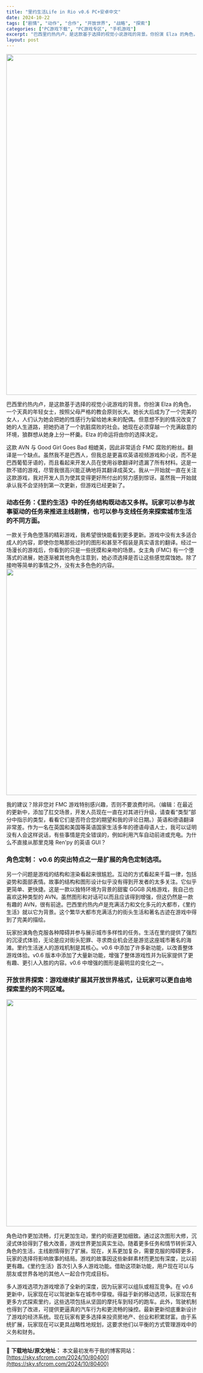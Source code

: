 ```yaml
---
title: "里约生活Life in Rio v0.6 PC+安卓中文"
date: 2024-10-22
tags: ["剧情", "动作", "合作", "开放世界", "战略", "探索"]
categories: ["PC游戏下载", "PC游戏专区", "手机游戏"]
excerpt: "巴西里约热内卢，是这款基于选择的视觉小说游戏的背景。你扮演 Elza 的角色，一个天真的年轻女士，按照父母严格的教会原则长大。她长大后成为了一个完美的女人，人们认为她会把她的性感行为留给她未来的配偶。但意想不到的情况改变了她的人生道路，把她扔进了一个肮脏腐败的社会。她现在必须穿越一个充满敌意的环境，&hellip;"
layout: post
---
```


<img class="aligncenter size-full wp-image-80401" src="https://sky.sfcrom.com/wp-content/uploads/2024/10/2024102208002986.webp" alt="" width="600" height="900" />

巴西里约热内卢，是这款基于选择的视觉小说游戏的背景。你扮演 Elza 的角色，一个天真的年轻女士，按照父母严格的教会原则长大。她长大后成为了一个完美的女人，人们认为她会把她的性感行为留给她未来的配偶。但意想不到的情况改变了她的人生道路，把她扔进了一个肮脏腐败的社会。她现在必须穿越一个充满敌意的环境，狼群想从她身上分一杯羹。Elza 的命运将由你的选择决定。

<span>这款 AVN 与 Good Girl Goes Bad 相媲美，因此非常适合 FMC 腐败的粉丝。翻译是一个缺点。虽然我不是巴西人，但我总是更喜欢英语视频游戏和小说，而不是巴西葡萄牙语的，而且看起来开发人员在使用谷歌翻译时遗漏了所有材料。这是一款不错的游戏，尽管我很高兴能正确地将其翻译成英文。我从一开始就一直在关注这款游戏，我对开发人员为使其变得更好所付出的努力感到惊讶。虽然我一开始就承认我不会坚持到第一次更新，但游戏已经更新了。</span>
<h3><strong><span>动态任务：</span></strong><span>《里约生活》中的任务结构既动态又多样。玩家可以参与故事驱动的任务来推进主线剧情，也可以参与支线任务来探索城市生活的不同方面。</span></h3>
<span>一款关于角色堕落的精彩游戏，我希望很快能看到更多更新。游戏中没有太多适合成人的内容，即使你忽略那些过时的图形和甚至不假装是真实语言的翻译。经过一场漫长的游戏后，你看到的只是一些抚摸和亲吻的场景。女主角 (FMC) 有一个堕落式的进展，她逐渐被其他角色注意到，她必须选择是否让这些感觉腐蚀她。除了接吻等简单的事情之外，没有太多色色的内容。</span>

<img class="aligncenter size-full wp-image-80402" src="https://sky.sfcrom.com/wp-content/uploads/2024/10/2024102208003014.webp" alt="" width="1200" height="598" />

<span>我的建议？除非您对 FMC 游戏特别感兴趣，否则不要浪费时间。（编辑：在最近的更新中，添加了肛交场景，开发人员现在一直在对其进行升级，请查看“类型”部分中指示的类型，看看它们是否符合您的期望和我的评论日期。）英语和德语翻译非常差。作为一名在英国和美国等英语国家生活多年的德语母语人士，我可以证明没有人会这样说话，有些事情是完全错误的，例如利用汽车自动前进或充电。为什么不直接从那里克隆 Ren'py 的英语 GUI？</span>
<h3><strong><span>角色定制：</span></strong><span> v0.6 的突出特点之一是扩展的角色定制选项。</span></h3>
<span>另一个问题是游戏的结构和渲染看起来很尴尬。互动的方式看起来千篇一律，包括姿势和面部表情。故事的结构和图形设计似乎没有得到开发者的太多关注。它似乎更简单、更快捷。这是一款以独特环境为背景的甜蜜 GGGB 风格游戏，我自己也喜欢这种类型的 AVN。虽然图形和对话可以而且应该得到增强，但这仍然是一款有趣的 AVN，很有前途。巴西里约热内卢是充满活力和文化多元的大都市，《里约生活》就以它为背景。这个繁华大都市充满活力的街头生活和著名古迹在游戏中得到了完美的描绘。</span>

<span>玩家扮演角色克服各种障碍并参与展示城市多样性的任务。生活在里约提供了强烈的沉浸式体验，无论是应对街头犯罪、寻求商业机会还是游览这座城市著名的海滩。里约生活迷人的游戏机制是其核心。v0.6 中添加了许多新功能，以改善整体游戏体验。v0.6 版本中添加了大量新功能，增强了整体游戏性并为玩家提供了更有趣、更引人入胜的内容。v0.6 中增强的图形是最明显的变化之一。</span>
<h3><strong><span>开放世界探索：</span></strong><span>游戏继续扩展其开放世界格式，让玩家可以更自由地探索里约的不同区域。</span></h3>
<img class="aligncenter size-full wp-image-80403" src="https://sky.sfcrom.com/wp-content/uploads/2024/10/2024102208030434.webp" alt="" width="1120" height="600" />

<span>角色动作更加流畅，灯光更加生动，里约的街道更加细致。通过这次图形大修，沉浸式体验得到了极大改善，游戏世界更加真实生动。随着更多任务和情节转折深入角色的生活，主线剧情得到了扩展。现在，关系更加复杂，需要克服的障碍更多，玩家的选择将影响故事的结局。游戏的故事因这些新鲜素材而更加有深度，比以前更有趣。《里约生活》首次引入多人游戏功能。借助这项新功能，用户现在可以与朋友或世界各地的其他人一起合作完成目标。</span>

多人游戏选项为游戏增添了全新的深度，因为玩家可以组队或相互竞争。在 v0.6 更新中，玩家现在可以驾驶新车在城市中穿梭。得益于新的移动选项，玩家现在有更多方式探索里约，这些选项包括从坚固的摩托车到轻巧的跑车。此外，驾驶机制也得到了改进，可提供更逼真的汽车行为和更流畅的操控。最新更新彻底重新设计了游戏的经济系统。现在玩家有更多选择来投资房地产、创业和积累财富。由于系统扩展，玩家现在可以更具战略性地规划，这要求他们以平衡的方式管理游戏中的义务和财务。

---
📖 **下载地址/原文地址：** 本文最初发布于我的博客网站：[https://sky.sfcrom.com/2024/10/80400](https://sky.sfcrom.com/2024/10/80400)
